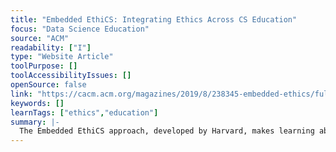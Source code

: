 ```yaml
---
title: "Embedded EthiCS: Integrating Ethics Across CS Education"
focus: "Data Science Education"
source: "ACM"
readability: ["I"]
type: "Website Article"
toolPurpose: []
toolAccessibilityIssues: []
openSource: false
link: "https://cacm.acm.org/magazines/2019/8/238345-embedded-ethics/fulltext"
keywords: []
learnTags: ["ethics","education"]
summary: |-
  The Embedded EthiCS approach, developed by Harvard, makes learning about ethical reasoning in computer science a central element of the curriculum.
---
```


